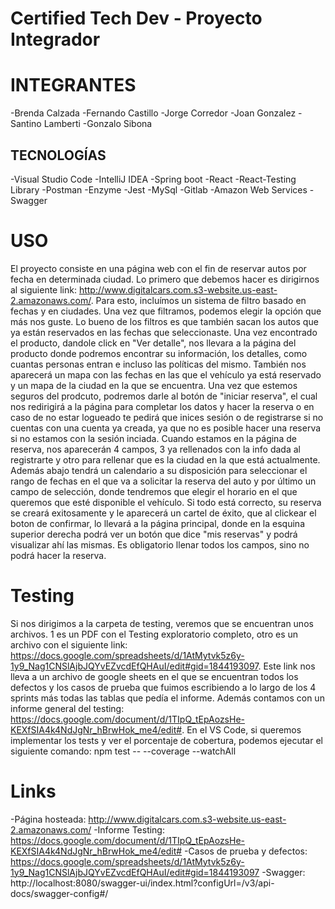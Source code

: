 # Certified Tech Dev - Proyecto Integrador

# INTEGRANTES
-Brenda Calzada
-Fernando Castillo
-Jorge Corredor
-Joan Gonzalez
-Santino Lamberti
-Gonzalo Sibona

## TECNOLOGÍAS
-Visual Studio Code
-IntelliJ IDEA
-Spring boot
-React
-React-Testing Library
-Postman
-Enzyme
-Jest
-MySql
-Gitlab
-Amazon Web Services
-Swagger

# USO
El proyecto consiste en una  página web con el fin de reservar autos por fecha en determinada ciudad. Lo primero que debemos hacer es dirigirnos al siguiente link: http://www.digitalcars.com.s3-website.us-east-2.amazonaws.com/. Para esto, incluímos un sistema de filtro basado en fechas y en ciudades. Una vez que filtramos, podemos elegir la opción que más nos guste. Lo bueno de los filtros es que también sacan los autos que ya están reservados en las fechas que seleccionaste. Una vez encontrado el producto, dandole click en "Ver detalle", nos llevara a la página del producto donde podremos encontrar su información, los detalles, como cuantas personas entran e incluso las políticas del mismo. También nos aparecerá un mapa con las fechas en las que el vehículo ya está reservado y un mapa de la ciudad en la que se encuentra. Una vez que estemos seguros del prodcuto, podremos darle al botón de "iniciar reserva", el cual nos redirigirá a la página para completar los datos y hacer la reserva o en caso de no estar logueado te pedirá que inices sesión o de registrarse si no cuentas con una cuenta ya creada, ya que no es posible hacer una reserva si no estamos con la sesión inciada. Cuando estamos en la página de reserva, nos aparecerán 4 campos, 3 ya rellenados con la info dada al registrarte y otro para rellenar que es la ciudad en la que está actualmente. Además abajo tendrá un calendario a su disposición para seleccionar el rango de fechas en el que va a solicitar la reserva del auto y por último un campo de selección, donde tendremos que elegir el horario en el que queremos que esté disponible el vehículo. Si todo está correcto, su reserva se creará exitosamente y le aparecerá un cartel de éxito, que al clickear el boton de confirmar, lo llevará a la página principal, donde en la esquina superior derecha podrá ver un botón que dice "mis reservas" y podrá visualizar ahí las mismas. Es obligatorio llenar todos los campos, sino no podrá hacer la reserva.

# Testing
Si nos dirigimos a la carpeta de testing, veremos que se encuentran unos archivos. 1 es un PDF con el Testing exploratorio completo, otro es un archivo con el siguiente link: https://docs.google.com/spreadsheets/d/1AtMytvk5z6y-1y9_Nag1CNSlAjbJQYvEZvcdEfQHAuI/edit#gid=1844193097. Este link nos lleva a un archivo de google sheets en el que se encuentran todos los defectos y los casos de prueba que fuimos escribiendo a lo largo de los 4 sprints más todas las tablas que pedía el informe. Además contamos con un informe general del testing: https://docs.google.com/document/d/1TIpQ_tEpAozsHe-KEXfSIA4k4NdJgNr_hBrwHok_me4/edit#.
En el VS Code, si queremos implementar los tests y ver el porcentaje de cobertura, podemos ejecutar el siguiente comando: npm test -- --coverage --watchAll

# Links
-Página hosteada: http://www.digitalcars.com.s3-website.us-east-2.amazonaws.com/
-Informe Testing: https://docs.google.com/document/d/1TIpQ_tEpAozsHe-KEXfSIA4k4NdJgNr_hBrwHok_me4/edit#
-Casos de prueba y defectos: https://docs.google.com/spreadsheets/d/1AtMytvk5z6y-1y9_Nag1CNSlAjbJQYvEZvcdEfQHAuI/edit#gid=1844193097
-Swagger: http://localhost:8080/swagger-ui/index.html?configUrl=/v3/api-docs/swagger-config#/

